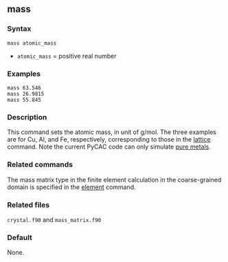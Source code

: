 ## mass

### Syntax

	mass atomic_mass

* `atomic_mass` = positive real number

### Examples

	mass 63.546
	mass 26.9815
	mass 55.845

### Description

This command sets the atomic mass, in unit of g/mol. The three examples are for Cu, Al, and Fe, respectively, corresponding to those in the [lattice](lattice.md) command. Note the current PyCAC code can only simulate [pure metals](../chapter1/pycac-feature.md).

### Related commands

The mass matrix type in the finite element calculation in the coarse-grained domain is specified in the [element](element.md) command.

### Related files

`crystal.f90` and `mass_matrix.f90`

### Default

None.